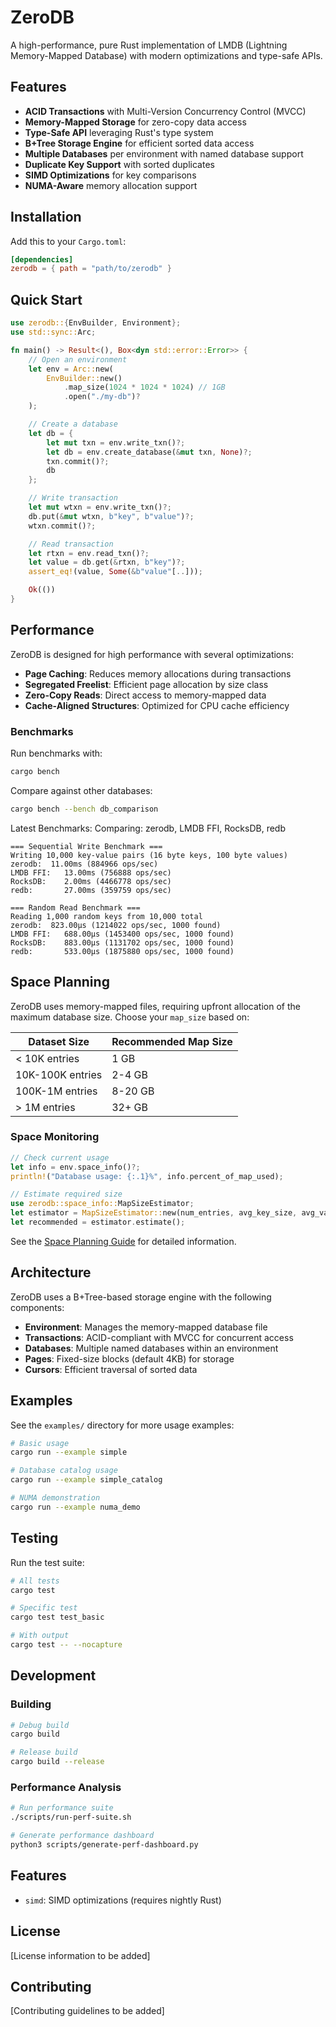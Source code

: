 # ZeroDB

A high-performance, pure Rust implementation of LMDB (Lightning Memory-Mapped Database) with modern optimizations and type-safe APIs.

## Features

- **ACID Transactions** with Multi-Version Concurrency Control (MVCC)
- **Memory-Mapped Storage** for zero-copy data access
- **Type-Safe API** leveraging Rust's type system
- **B+Tree Storage Engine** for efficient sorted data access
- **Multiple Databases** per environment with named database support
- **Duplicate Key Support** with sorted duplicates
- **SIMD Optimizations** for key comparisons
- **NUMA-Aware** memory allocation support

## Installation

Add this to your `Cargo.toml`:

```toml
[dependencies]
zerodb = { path = "path/to/zerodb" }
```

## Quick Start

```rust
use zerodb::{EnvBuilder, Environment};
use std::sync::Arc;

fn main() -> Result<(), Box<dyn std::error::Error>> {
    // Open an environment
    let env = Arc::new(
        EnvBuilder::new()
            .map_size(1024 * 1024 * 1024) // 1GB
            .open("./my-db")?
    );

    // Create a database
    let db = {
        let mut txn = env.write_txn()?;
        let db = env.create_database(&mut txn, None)?;
        txn.commit()?;
        db
    };

    // Write transaction
    let mut wtxn = env.write_txn()?;
    db.put(&mut wtxn, b"key", b"value")?;
    wtxn.commit()?;

    // Read transaction
    let rtxn = env.read_txn()?;
    let value = db.get(&rtxn, b"key")?;
    assert_eq!(value, Some(&b"value"[..]));

    Ok(())
}
```

## Performance

ZeroDB is designed for high performance with several optimizations:

- **Page Caching**: Reduces memory allocations during transactions
- **Segregated Freelist**: Efficient page allocation by size class
- **Zero-Copy Reads**: Direct access to memory-mapped data
- **Cache-Aligned Structures**: Optimized for CPU cache efficiency

### Benchmarks

Run benchmarks with:

```bash
cargo bench
```

Compare against other databases:

```bash
cargo bench --bench db_comparison
```

Latest Benchmarks: Comparing: zerodb, LMDB FFI, RocksDB, redb
```
=== Sequential Write Benchmark ===
Writing 10,000 key-value pairs (16 byte keys, 100 byte values)
zerodb:  11.00ms (884966 ops/sec)
LMDB FFI:   13.00ms (756888 ops/sec)
RocksDB:    2.00ms (4466778 ops/sec)
redb:       27.00ms (359759 ops/sec)

=== Random Read Benchmark ===
Reading 1,000 random keys from 10,000 total
zerodb:  823.00μs (1214022 ops/sec, 1000 found)
LMDB FFI:   688.00μs (1453400 ops/sec, 1000 found)
RocksDB:    883.00μs (1131702 ops/sec, 1000 found)
redb:       533.00μs (1875880 ops/sec, 1000 found)
```

## Space Planning

ZeroDB uses memory-mapped files, requiring upfront allocation of the maximum database size. Choose your `map_size` based on:

| Dataset Size | Recommended Map Size |
|-------------|---------------------|
| < 10K entries | 1 GB |
| 10K-100K entries | 2-4 GB |
| 100K-1M entries | 8-20 GB |
| > 1M entries | 32+ GB |

### Space Monitoring

```rust
// Check current usage
let info = env.space_info()?;
println!("Database usage: {:.1}%", info.percent_of_map_used);

// Estimate required size
use zerodb::space_info::MapSizeEstimator;
let estimator = MapSizeEstimator::new(num_entries, avg_key_size, avg_value_size);
let recommended = estimator.estimate();
```

See the [Space Planning Guide](docs/SPACE_PLANNING_GUIDE.md) for detailed information.

## Architecture

ZeroDB uses a B+Tree-based storage engine with the following components:

- **Environment**: Manages the memory-mapped database file
- **Transactions**: ACID-compliant with MVCC for concurrent access
- **Databases**: Multiple named databases within an environment
- **Pages**: Fixed-size blocks (default 4KB) for storage
- **Cursors**: Efficient traversal of sorted data

## Examples

See the `examples/` directory for more usage examples:

```bash
# Basic usage
cargo run --example simple

# Database catalog usage
cargo run --example simple_catalog

# NUMA demonstration
cargo run --example numa_demo
```

## Testing

Run the test suite:

```bash
# All tests
cargo test

# Specific test
cargo test test_basic

# With output
cargo test -- --nocapture
```

## Development

### Building

```bash
# Debug build
cargo build

# Release build
cargo build --release
```

### Performance Analysis

```bash
# Run performance suite
./scripts/run-perf-suite.sh

# Generate performance dashboard
python3 scripts/generate-perf-dashboard.py
```

## Features

- `simd`: SIMD optimizations (requires nightly Rust)


## License

[License information to be added]

## Contributing

[Contributing guidelines to be added]
